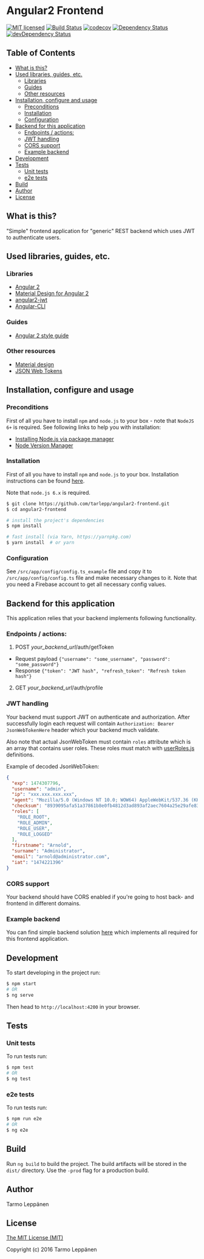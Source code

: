# Angular2 Frontend
[![MIT licensed](https://img.shields.io/badge/license-MIT-blue.svg)](LICENSE)
[![Build Status](https://travis-ci.org/tarlepp/angular2-frontend.png?branch=master)](https://travis-ci.org/tarlepp/angular2-frontend)
[![codecov](https://codecov.io/gh/tarlepp/angular2-frontend/branch/master/graph/badge.svg)](https://codecov.io/gh/tarlepp/angular2-frontend)
[![Dependency Status](https://david-dm.org/tarlepp/angular2-frontend.svg)](https://david-dm.org/tarlepp/angular2-frontend)
[![devDependency Status](https://david-dm.org/tarlepp/angular2-frontend/dev-status.svg)](https://david-dm.org/tarlepp/angular2-frontend#info=devDependencies)

## Table of Contents
 * [What is this?](#what-is-this)
 * [Used libraries, guides, etc.](#used-libraries-guides-etc)
   * [Libraries](#libraries)
   * [Guides](#guides)
   * [Other resources](#other-resources)
 * [Installation, configure and usage](#installation-configure-and-usage)
   * [Preconditions](#preconditions)
   * [Installation](#installation)
   * [Configuration](#configuration)
 * [Backend for this application](#backend-for-this-application)
   * [Endpoints / actions:](#endpoints--actions)
   * [JWT handling](#jwt-handling)
   * [CORS support](#cors-support)
   * [Example backend](#example-backend)
 * [Development](#development)
 * [Tests](#tests)
   * [Unit tests](#unit-tests)
   * [e2e tests](#e2e-tests)
 * [Build](#build)
 * [Author](#author)
 * [License](#license)

## What is this?

"Simple" frontend application for "generic" REST backend which uses JWT to authenticate users.

## Used libraries, guides, etc.

### Libraries
 * [Angular 2](https://github.com/angular/angular)
 * [Material Design for Angular 2](https://github.com/angular/material2)
 * [angular2-jwt](https://github.com/auth0/angular2-jwt)
 * [Angular-CLI](https://github.com/angular/angular-cli)
 
### Guides
 * [Angular 2 style guide](https://angular.io/docs/ts/latest/guide/style-guide.html)
 
### Other resources
 * [Material design](https://www.google.com/design/spec/material-design/)
 * [JSON Web Tokens](https://jwt.io/)

## Installation, configure and usage
### Preconditions
First of all you have to install `npm` and `node.js` to your box - note that `NodeJS 6+` is required. See following links to help you with installation:
* [Installing Node.js via package manager](https://nodejs.org/en/download/package-manager/)
* [Node Version Manager](https://github.com/creationix/nvm#installation)

### Installation
First of all you have to install ```npm``` and ```node.js``` to your box. Installation instructions can
be found [here](https://github.com/joyent/node/wiki/Installing-Node.js-via-package-manager). 

Note that ```node.js 6.x``` is required.

```bash
$ git clone https://github.com/tarlepp/angular2-frontend.git
$ cd angular2-frontend

# install the project's dependencies
$ npm install

# fast install (via Yarn, https://yarnpkg.com)
$ yarn install  # or yarn
```

### Configuration
See ```/src/app/config/config.ts_example``` file and copy it to ```/src/app/config/config.ts``` file and make
necessary changes to it. Note that you need a Firebase account to get all necessary config values.

## Backend for this application
This application relies that your backend implements following functionality.

### Endpoints / actions:
1) POST _your_backend_url_/auth/getToken
 * Request payload ```{"username": "some_username", "password": "some_password"}```
 * Response ```{"token": "JWT hash", "refresh_token": "Refresh token hash"}```
2) GET _your_backend_url_/auth/profile

### JWT handling
Your backend must support JWT on authenticate and authorization. After successfully login each request will contain ```Authorization: Bearer JsonWebTokenHere``` header which your backend much validate.

Also note that actual JsonWebToken must contain ```roles``` attribute which is an array that contains user roles. These roles must match with [userRoles.js](./src/core/auth/constants/userRoles.js) definitions.

Example of decoded JsonWebToken:
```json
{
  "exp": 1474307796,
  "username": "admin",
  "ip": "xxx.xxx.xxx.xxx",
  "agent": "Mozilla/5.0 (Windows NT 10.0; WOW64) AppleWebKit/537.36 (KHTML, like Gecko) Chrome/53.0.2785.113 Safari/537.36",
  "checksum": "8939095afa51a37861b8e0fb4812d3ad893af2aec7604a25e29afe836e588678640ebaa6e001062274b2d2a97f20528771a43b0022e37eaebdefb7d0caa28d5c",
  "roles": [
    "ROLE_ROOT",
    "ROLE_ADMIN",
    "ROLE_USER",
    "ROLE_LOGGED"
  ],
  "firstname": "Arnold",
  "surname": "Administrator",
  "email": "arnold@administrator.com",
  "iat": "1474221396"
}
```

### CORS support
Your backend should have CORS enabled if you're going to host back- and frontend in different domains.

### Example backend
You can find simple backend solution [here](https://github.com/tarlepp/symfony-backend) which implements all required for this frontend application.

## Development
To start developing in the project run:

```bash
$ npm start
# OR
$ ng serve
```

Then head to `http://localhost:4200` in your browser.

## Tests

### Unit tests
To run tests run:
```bash
$ npm test
# OR
$ ng test
```

### e2e tests
To run tests run:
```bash
$ npm run e2e
# OR
$ ng e2e
```

## Build
Run `ng build` to build the project. The build artifacts will be stored in the `dist/` directory. Use the `-prod` flag for a production build.

## Author
Tarmo Leppänen

## License
[The MIT License (MIT)](LICENSE)

Copyright (c) 2016 Tarmo Leppänen
